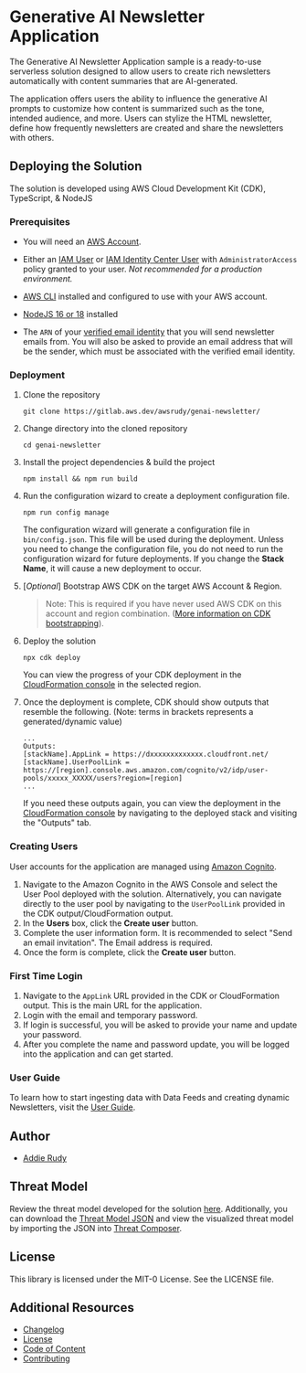 # Generative AI Newsletter Application

The Generative AI Newsletter Application sample is a ready-to-use serverless solution designed to allow users to create rich newsletters automatically with content summaries that are AI-generated. 

The application offers users the ability to influence the generative AI prompts to customize how content is summarized such as the tone, intended audience, and more. Users can stylize the HTML newsletter, define how frequently newsletters are created and share the newsletters with others. 

## Deploying the Solution

The solution is developed using AWS Cloud Development Kit (CDK), TypeScript, & NodeJS

### Prerequisites
* You will need an [AWS Account](https://repost.aws/knowledge-center/create-and-activate-aws-account).

* Either an [IAM User](https://console.aws.amazon.com/iamv2/home?#/users/create) or [IAM Identity Center User](https://aws.amazon.com/iam/identity-center/) with `AdministratorAccess` policy granted to your user. *Not recommended for a production environment.*
* [AWS CLI](https://aws.amazon.com/cli/) installed and configured to use with your AWS account.
* [NodeJS 16 or 18](https://nodejs.org/en/download/) installed
* The `ARN` of your [verified email identity](https://docs.aws.amazon.com/pinpoint/latest/userguide/channels-email-manage-verify.html) that you will send newsletter emails from. You will also be asked to provide an email address that will be the sender, which must be associated with the verified email identity.


### Deployment

1. Clone the repository
	```
	git clone https://gitlab.aws.dev/awsrudy/genai-newsletter/
	```
1. Change directory into the cloned repository
	```
	cd genai-newsletter
	```
1. Install the project dependencies & build the project
	```
	npm install && npm run build
	```
1. Run the configuration wizard to create a deployment configuration file.
	```
	npm run config manage
	```
	The configuration wizard will generate a configuration file in `bin/config.json`. This file will be used during the deployment. Unless you need to change the configuration file, you do not need to run the configuration wizard for future deployments. If you change the **Stack Name**, it will cause a new deployment to occur. 

1. [*Optional*] Bootstrap AWS CDK on the target AWS Account & Region. 
	> Note: This is required if you have never used AWS CDK on this account and region combination. ([More information on CDK bootstrapping](https://docs.aws.amazon.com/cdk/latest/guide/cli.html#cli-bootstrap)).

1. Deploy the solution
	```
	npx cdk deploy
	```
	You can view the progress of your CDK deployment in the [CloudFormation console](https://console.aws.amazon.com/cloudformation/home) in the selected region.

1. Once the deployment is complete, CDK should show outputs that resemble the following. (Note: terms in brackets represents a generated/dynamic value)
	```
	...
	Outputs:
	[stackName].AppLink = https://dxxxxxxxxxxxxx.cloudfront.net/
	[stackName].UserPoolLink = https://[region].console.aws.amazon.com/cognito/v2/idp/user-pools/xxxxx_XXXXX/users?region=[region]
	...
	```	
	If you need these outputs again, you can view the deployment in the [CloudFormation console](https://console.aws.amazon.com/cloudformation/home) by navigating to the deployed stack and visiting the "Outputs" tab.

### Creating Users

User accounts for the application are managed using [Amazon Cognito](https://aws.amazon.com/cognito/).

1. Navigate to the Amazon Cognito in the AWS Console and select the User Pool deployed with the solution. Alternatively, you can navigate directly to the user pool by navigating to the `UserPoolLink` provided in the CDK output/CloudFormation output. 
1. In the **Users** box, click the **Create user** button.
1. Complete the user information form. 
	It is recommended to select "Send an email invitation".
	The Email address is required. 
1. Once the form is complete, click the **Create user** button.

### First Time Login

1. Navigate to the `AppLink` URL provided in the CDK or CloudFormation output. This is the main URL for the application. 
1. Login with the email and temporary password.
1. If login is successful, you will be asked to provide your name and update your password.
1. After you complete the name and password update, you will be logged into the application and can get started.


### User Guide
To learn how to start ingesting data with Data Feeds and creating dynamic Newsletters, visit the [User Guide](./USER_GUIDE.md).

## Author

* [Addie Rudy](https://www.linkedin.com/in/addierudy/)

## Threat Model

Review the threat model developed for the solution [here](THREAT_MODEL.md). Additionally, you can download the [Threat Model JSON](documentation-assets/GenAINewsletter_ThreatComposer.json) and view the visualized threat model by importing the JSON into [Threat Composer](https://awslabs.github.io/threat-composer/workspaces/default/dashboard).

## License

This library is licensed under the MIT-0 License. See the LICENSE file. 

## Additional Resources

- [Changelog](CHANGELOG.md)
- [License](LICENSE)
- [Code of Content](CODE_OF_CONDUCT.md)
- [Contributing](CONTRIBUTING.md)